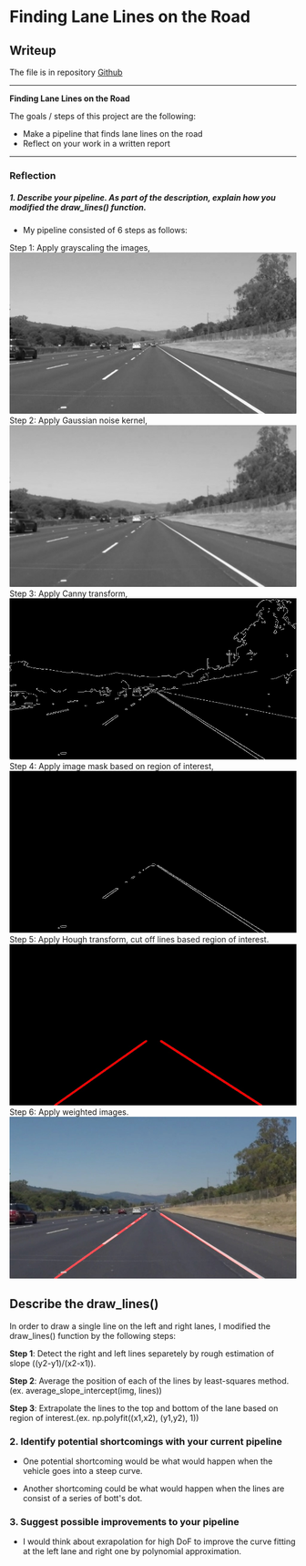 # **Finding Lane Lines on the Road** 

## Writeup

The file is in repository [Github](https://github.com/JeonghwaLee-TwinDAD/CarND-Detect_Lanes_Basic)

---

**Finding Lane Lines on the Road**

The goals / steps of this project are the following:
* Make a pipeline that finds lane lines on the road
* Reflect on your work in a written report

---

### Reflection

##### 1. Describe your pipeline. As part of the description, explain how you modified the draw_lines() function.

* My pipeline consisted of 6 steps as follows: 

Step 1: Apply grayscaling the images,
![image1](./test_images_output/solidWhiteRight1.jpg)
Step 2: Apply Gaussian noise kernel,
![image2](./test_images_output/solidWhiteRight2.jpg) 
Step 3: Apply Canny transform,
![image3](./test_images_output/solidWhiteRight3.jpg)
Step 4: Apply image mask based on region of interest,
![image4](./test_images_output/solidWhiteRight4.jpg)
Step 5: Apply Hough transform, cut off lines based region of interest.
![image5](./test_images_output/solidWhiteRight5.jpg)
Step 6: Apply weighted images.
![image6](./test_images_output/solidWhiteRight6.jpg)

## Describe the draw_lines()
In order to draw a single line on the left and right lanes, I modified the draw_lines() function by the following steps:

**Step 1**: Detect the right and left lines separetely by rough estimation of slope ((y2-y1)/(x2-x1)). 

**Step 2**: Average the position of each of the lines by least-squares method. (ex. average_slope_intercept(img, lines))

**Step 3**: Extrapolate the lines to the top and bottom of the lane based on region of interest.(ex. np.polyfit((x1,x2), (y1,y2), 1))

### 2. Identify potential shortcomings with your current pipeline

* One potential shortcoming would be what would happen when the vehicle goes into a steep curve.

* Another shortcoming could be what would happen when the lines are consist of a series of bott's dot.


### 3. Suggest possible improvements to your pipeline

* I would think about exrapolation for high DoF to improve the curve fitting at the left lane and right one by polynomial approximation. 

